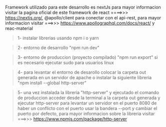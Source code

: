 Framework utilizado para este desarrollo es nextJs para mayor informacion visitar la pagina oficial de este framework de react ====>>> https://nextjs.org/, @apollo/client para conectar con el api-rest, para mayor informacion visitar ===>>> https://www.apollographql.com/docs/react/ y reac-material

> 1- instalar librerias usando npm i o yarn

> 2- entorno de desarrollo "npm run dev"

> 3- entorno de produccion (proyecto compilado) "npm run export" si es necesario ejecutar sudo para usuarios linux

> 4- para levantar el entorno de desarollo colocar la carpeta out generada en un servidor de apache o instalar la siguiente libreria "npm install --global http-server"

> 5- una vez instalada la libreria "http-server" y ejecutado el comando de produccion acceder desde la terminal a la carpeta out generada y ejecutar http-server para levantar un servidor en el puerto 8080 de haber un conflicto con el puerto usar la bandera --port y cambiar el puerto por defecto, para mayor informacion sobre la libreria visitar ===>>> https://www.npmjs.com/package/http-server